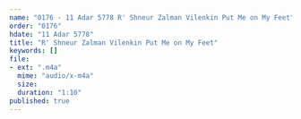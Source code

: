 ```yaml
---
name: "0176 - 11 Adar 5778 R' Shneur Zalman Vilenkin Put Me on My Feet"
order: "0176"
hdate: "11 Adar 5778"
title: "R' Shneur Zalman Vilenkin Put Me on My Feet"
keywords: []
file:
- ext: ".m4a"
  mime: "audio/x-m4a"
  size: 
  duration: "1:10"
published: true
---
```


